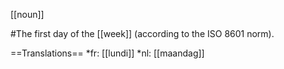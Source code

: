 [[noun]]

#The first day of the [[week]] (according to the ISO 8601 norm).

==Translations==
*fr: [[lundi]]
*nl: [[maandag]]